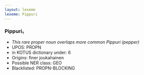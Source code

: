 ```yaml
---
layout: lexeme
lexeme: Pippuri
---
```


###  Pippuri₁

* _This rare proper noun overlaps more common *Pippuri* (pepper)_
* UPOS:  PROPN
* in KOTUS dictionary under:  6
* Origins: finer joukahainen 
* Possible NER class:  GEO
* Blacklisted:  PROPN-BLOCKING

